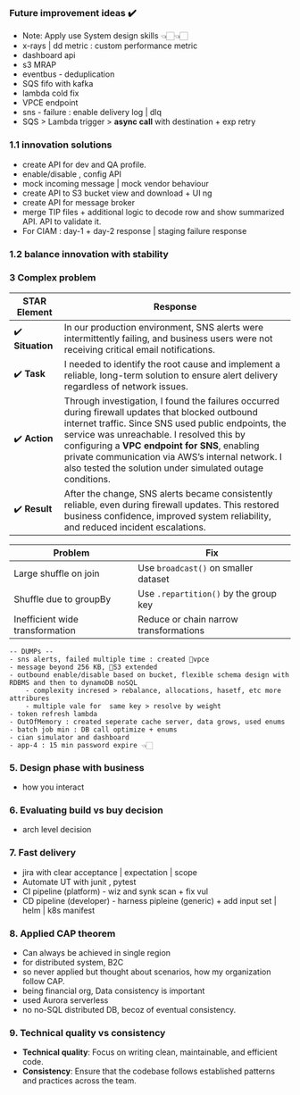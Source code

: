 ### Future improvement ideas ✔️
- Note: Apply use System design skills 👈🏻👈🏻
- x-rays | dd metric : custom performance metric
- dashboard api
- s3 MRAP
- eventbus - deduplication
- SQS fifo with kafka
- lambda cold fix
- VPCE endpoint
- sns - failure : enable delivery log | dlq
- SQS > Lambda trigger > **async call** with destination + exp retry

### 1.1 innovation solutions
- create API for dev and QA profile.
- enable/disable , config API
- mock incoming message | mock vendor behaviour
- create API to S3 bucket view and download + UI ng
- create API for message broker
- merge TIP files + additional logic to decode row and show summarized API. API to validate it.
- For CIAM : day-1 + day-2 response | staging failure response

### 1.2 balance innovation **with stability**

### 3 Complex problem

| **STAR Element** | **Response**                                                                                                                                                                                                                                                                                                                                                           |
| ---------------- | ---------------------------------------------------------------------------------------------------------------------------------------------------------------------------------------------------------------------------------------------------------------------------------------------------------------------------------------------------------------------- |
| ✔️ **Situation** | In our production environment, SNS alerts were intermittently failing, and business users were not receiving critical email notifications.                                                                                                                                                                                                                             |
| ✔️ **Task**      | I needed to identify the root cause and implement a reliable, long-term solution to ensure alert delivery regardless of network issues.                                                                                                                                                                                                                                |
| ✔️ **Action**    | Through investigation, I found the failures occurred during firewall updates that blocked outbound internet traffic. Since SNS used public endpoints, the service was unreachable. I resolved this by configuring a **VPC endpoint for SNS**, enabling private communication via AWS’s internal network. I also tested the solution under simulated outage conditions. |
| ✔️ **Result**    | After the change, SNS alerts became consistently reliable, even during firewall updates. This restored business confidence, improved system reliability, and reduced incident escalations.                                                                                                                                                                             |

| **Problem**                     | **Fix**                                |
| ------------------------------- | -------------------------------------- |
| Large shuffle on join           | Use `broadcast()` on smaller dataset   |
| Shuffle due to groupBy          | Use `.repartition()` by the group key  |
| Inefficient wide transformation | Reduce or chain narrow transformations |
```
-- DUMPs --
- sns alerts, failed multiple time : created 🔸vpce
- message beyond 256 KB, 🔸S3 extended
- outbound enable/disable based on bucket, flexible schema design with RDBMS and then to dynamoDB noSQL
    - complexity incresed > rebalance, allocations, hasetf, etc more attribures
    - multiple vale for  same key > resolve by weight 
- token refresh lambda
- OutOfMemory : created seperate cache server, data grows, used enums
- batch job min : DB call optimize + enums
- cian simulator and dashboard
- app-4 : 15 min password expire 👈🏻
```

### 5. Design phase with business
- how you interact

### 6. Evaluating build vs buy decision
- arch level decision

### 7. Fast delivery
- jira with clear acceptance | expectation | scope
- Automate UT with junit , pytest
- CI pipeline (platform) - wiz and synk scan + fix vul
- CD pipeline (developer) - harness pipleine (generic) + add input set | helm | k8s manifest

### 8. Applied CAP theorem
- Can always be achieved in single region
- for distributed system, B2C
- so never applied but thought about scenarios, how my organization follow CAP.
- being financial org, Data consistency is important
- used Aurora serverless
- no no-SQL distributed DB, becoz of eventual consistency.

### 9. Technical quality vs consistency
- **Technical quality**: Focus on writing clean, maintainable, and efficient code.
- **Consistency**: Ensure that the codebase follows established patterns and practices across the team.